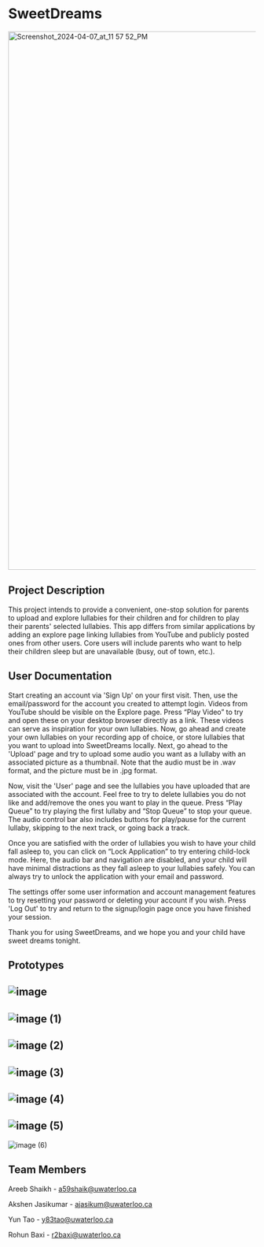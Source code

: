 # SweetDreams

<img width="1093" alt="Screenshot_2024-04-07_at_11 57 52_PM" src="https://github.com/shaikhareeb/SweetDreams/assets/84348642/c59155a4-d2ce-45c2-b8c2-8ea7b30ba34b">

## Project Description

This project intends to provide a convenient, one-stop solution for parents to upload and explore lullabies for their children and for children to play their parents' selected lullabies. This app differs from similar applications by adding an explore page linking lullabies from YouTube and publicly posted ones from other users. Core users will include parents who want to help their children sleep but are unavailable (busy, out of town, etc.).

## User Documentation

Start creating an account via 'Sign Up' on your first visit. Then, use the email/password for the account you created to attempt login. Videos from YouTube should be visible on the Explore page. Press “Play Video” to try and open these on your desktop browser directly as a link. These videos can serve as inspiration for your own lullabies. Now, go ahead and create your own lullabies on your recording app of choice, or store lullabies that you want to upload into SweetDreams locally. Next, go ahead to the 'Upload' page and try to upload some audio you want as a lullaby with an associated picture as a thumbnail. Note that the audio must be in .wav format, and the picture must be in .jpg format. 

Now, visit the 'User' page and see the lullabies you have uploaded that are associated with the account. Feel free to try to delete lullabies you do not like and add/remove the ones you want to play in the queue. Press “Play Queue” to try playing the first lullaby and “Stop Queue” to stop your queue. The audio control bar also includes buttons for play/pause for the current lullaby, skipping to the next track, or going back a track.

Once you are satisfied with the order of lullabies you wish to have your child fall asleep to, you can click on “Lock Application” to try entering child-lock mode. Here, the audio bar and navigation are disabled, and your child will have minimal distractions as they fall asleep to your lullabies safely. You can always try to unlock the application with your email and password. 

The settings offer some user information and account management features to try resetting your password or deleting your account if you wish. Press 'Log Out' to try and return to the signup/login page once you have finished your session. 

Thank you for using SweetDreams, and we hope you and your child have sweet dreams tonight.

## Prototypes

![image](https://github.com/shaikhareeb/SweetDreams/assets/84348642/72accaa0-a81a-4816-befe-b90166b36e8e)
---
![image (1)](https://github.com/shaikhareeb/SweetDreams/assets/84348642/87412270-b276-44b8-ae17-29b7b14db41b)
---
![image (2)](https://github.com/shaikhareeb/SweetDreams/assets/84348642/d336e23f-4616-4459-9057-4d9ea0703104)
---
![image (3)](https://github.com/shaikhareeb/SweetDreams/assets/84348642/ae195256-2201-41ea-8b88-c163e394df43)
---
![image (4)](https://github.com/shaikhareeb/SweetDreams/assets/84348642/3abd124a-ccbf-4021-8af3-3153a83727d4)
---
![image (5)](https://github.com/shaikhareeb/SweetDreams/assets/84348642/2d083bef-7dcc-48be-a1c2-518247cac076)
---
![image (6)](https://github.com/shaikhareeb/SweetDreams/assets/84348642/60ff174a-fffa-4dc2-ade5-68294da4fea1)

## Team Members

Areeb Shaikh - a59shaik@uwaterloo.ca

Akshen Jasikumar - ajasikum@uwaterloo.ca

Yun Tao - y83tao@uwaterloo.ca

Rohun Baxi - r2baxi@uwaterloo.ca
